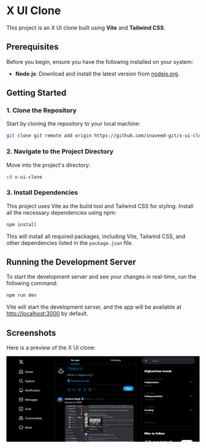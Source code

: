 # X UI Clone

This project is an X UI clone built using **Vite** and **Tailwind CSS**.

## Prerequisites

Before you begin, ensure you have the following installed on your system:

- **Node.js**: Download and install the latest version from [nodejs.org](https://nodejs.org/).

## Getting Started

### 1. Clone the Repository

Start by cloning the repository to your local machine:

```bash
git clone git remote add origin https://github.com/inaveed-git/x-ui-clone.git

```

### 2. Navigate to the Project Directory

Move into the project's directory:

```bash
cd x-ui-clone
```

### 3. Install Dependencies

This project uses Vite as the build tool and Tailwind CSS for styling. Install all the necessary dependencies using npm:

```bash
npm install
```

This will install all required packages, including Vite, Tailwind CSS, and other dependencies listed in the `package.json` file.

## Running the Development Server

To start the development server and see your changes in real-time, run the following command:

```bash
npm run dev
```

Vite will start the development server, and the app will be available at [http://localhost:3000](http://localhost:3000) by default.

## Screenshots

Here is a preview of the X UI clone:

![X UI Clone Screenshot](/assets/s1.PNG)

